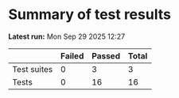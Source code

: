 # Summary of test results
**Latest run:** Mon Sep 29 2025 12:27

|   | Failed | Passed | Total |
|---|--------|--------|-------|
| Test suites | 0 | 3 | 3 |
| Tests | 0 | 16 | 16 |
